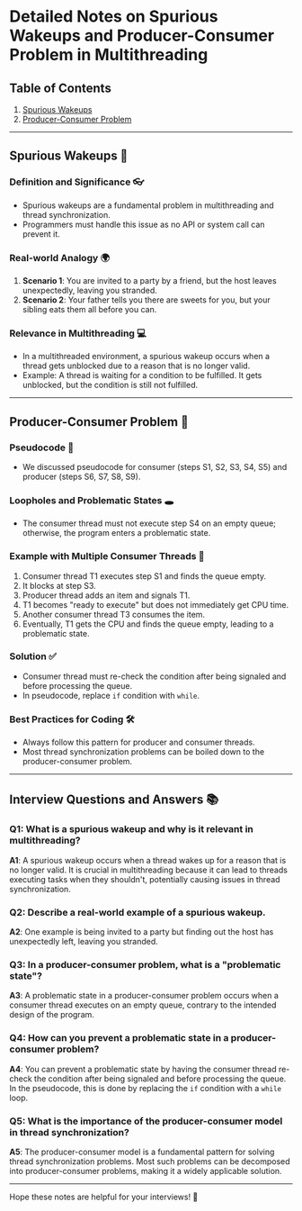 
# Detailed Notes on Spurious Wakeups and Producer-Consumer Problem in Multithreading

## Table of Contents
1. [Spurious Wakeups](#spurious-wakeups)
2. [Producer-Consumer Problem](#producer-consumer-problem)

---

## Spurious Wakeups 🚨

### Definition and Significance 👓
- Spurious wakeups are a fundamental problem in multithreading and thread synchronization.
- Programmers must handle this issue as no API or system call can prevent it.
  
### Real-world Analogy 🌍
1. **Scenario 1**: You are invited to a party by a friend, but the host leaves unexpectedly, leaving you stranded.
2. **Scenario 2**: Your father tells you there are sweets for you, but your sibling eats them all before you can.

### Relevance in Multithreading 💻
- In a multithreaded environment, a spurious wakeup occurs when a thread gets unblocked due to a reason that is no longer valid.
- Example: A thread is waiting for a condition to be fulfilled. It gets unblocked, but the condition is still not fulfilled.

---

## Producer-Consumer Problem 🔄

### Pseudocode 📝
- We discussed pseudocode for consumer (steps S1, S2, S3, S4, S5) and producer (steps S6, S7, S8, S9).

### Loopholes and Problematic States 🕳️
- The consumer thread must not execute step S4 on an empty queue; otherwise, the program enters a problematic state.

### Example with Multiple Consumer Threads 🧵
1. Consumer thread T1 executes step S1 and finds the queue empty.
2. It blocks at step S3.
3. Producer thread adds an item and signals T1.
4. T1 becomes "ready to execute" but does not immediately get CPU time.
5. Another consumer thread T3 consumes the item.
6. Eventually, T1 gets the CPU and finds the queue empty, leading to a problematic state.

### Solution ✅
- Consumer thread must re-check the condition after being signaled and before processing the queue.
- In pseudocode, replace `if` condition with `while`.

### Best Practices for Coding 🛠️
- Always follow this pattern for producer and consumer threads.
- Most thread synchronization problems can be boiled down to the producer-consumer problem.

---

## Interview Questions and Answers 📚

### Q1: What is a spurious wakeup and why is it relevant in multithreading?
**A1**: A spurious wakeup occurs when a thread wakes up for a reason that is no longer valid. It is crucial in multithreading because it can lead to threads executing tasks when they shouldn't, potentially causing issues in thread synchronization.

### Q2: Describe a real-world example of a spurious wakeup.
**A2**: One example is being invited to a party but finding out the host has unexpectedly left, leaving you stranded.

### Q3: In a producer-consumer problem, what is a "problematic state"?
**A3**: A problematic state in a producer-consumer problem occurs when a consumer thread executes on an empty queue, contrary to the intended design of the program.

### Q4: How can you prevent a problematic state in a producer-consumer problem?
**A4**: You can prevent a problematic state by having the consumer thread re-check the condition after being signaled and before processing the queue. In the pseudocode, this is done by replacing the `if` condition with a `while` loop.

### Q5: What is the importance of the producer-consumer model in thread synchronization?
**A5**: The producer-consumer model is a fundamental pattern for solving thread synchronization problems. Most such problems can be decomposed into producer-consumer problems, making it a widely applicable solution.

---

Hope these notes are helpful for your interviews! 🌟